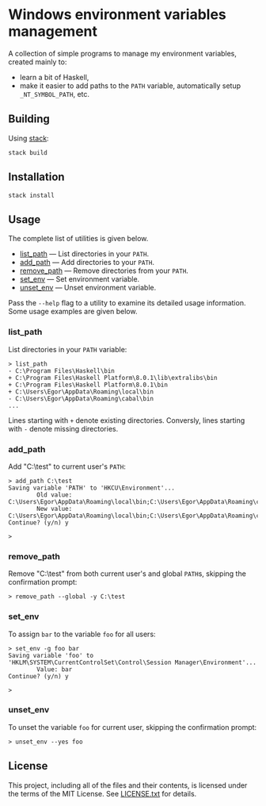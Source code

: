 Windows environment variables management
========================================

A collection of simple programs to manage my environment variables, created
mainly to:

* learn a bit of Haskell,
* make it easier to add paths to the `PATH` variable, automatically setup
`_NT_SYMBOL_PATH`, etc.

Building
--------

Using [stack]:

    stack build

[stack]: http://docs.haskellstack.org/en/stable/README/

Installation
------------

    stack install

Usage
-----

The complete list of utilities is given below.

* [list_path](list_path) &mdash; List directories in your `PATH`.
* [add_path](add_path) &mdash; Add directories to your `PATH`.
* [remove_path](remove_path) &mdash; Remove directories from your `PATH`.
* [set_env](set_env) &mdash; Set environment variable.
* [unset_env](unset_env) &mdash; Unset environment variable.

Pass the `--help` flag to a utility to examine its detailed usage information.
Some usage examples are given below.

### list_path

List directories in your `PATH` variable:

```
> list_path
- C:\Program Files\Haskell\bin
+ C:\Program Files\Haskell Platform\8.0.1\lib\extralibs\bin
+ C:\Program Files\Haskell Platform\8.0.1\bin
+ C:\Users\Egor\AppData\Roaming\local\bin
- C:\Users\Egor\AppData\Roaming\cabal\bin
...
```

Lines starting with `+` denote existing directories.
Conversly, lines starting with `-` denote missing directories.

### add_path

Add "C:\test" to current user's `PATH`:

```
> add_path C:\test
Saving variable 'PATH' to 'HKCU\Environment'...
        Old value: C:\Users\Egor\AppData\Roaming\local\bin;C:\Users\Egor\AppData\Roaming\cabal\bin
        New value: C:\Users\Egor\AppData\Roaming\local\bin;C:\Users\Egor\AppData\Roaming\cabal\bin;C:\test
Continue? (y/n) y

>
```

### remove_path

Remove "C:\test" from both current user's and global `PATH`s, skipping the
confirmation prompt:

```
> remove_path --global -y C:\test
```

### set_env

To assign `bar` to the variable `foo` for all users:

```
> set_env -g foo bar
Saving variable 'foo' to 'HKLM\SYSTEM\CurrentControlSet\Control\Session Manager\Environment'...
        Value: bar
Continue? (y/n) y

>
```

### unset_env

To unset the variable `foo` for current user, skipping the confirmation prompt:

```
> unset_env --yes foo
```

License
-------

This project, including all of the files and their contents, is licensed under
the terms of the MIT License.
See [LICENSE.txt] for details.

[LICENSE.txt]: LICENSE.txt
